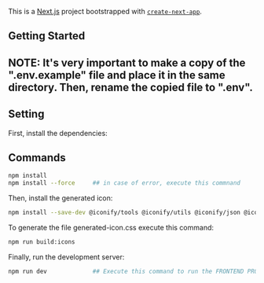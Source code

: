This is a [Next.js](https://nextjs.org/) project bootstrapped with [`create-next-app`](https://github.com/vercel/next.js/tree/canary/packages/create-next-app).

## Getting Started

## NOTE: It's very important to make a copy of the ".env.example" file and place it in the same directory. Then, rename the copied file to ".env".

## Setting

First, install the dependencies:

## Commands

```sh
npm install
npm install --force     ## in case of error, execute this commnand
```


Then, install the generated icon:

```sh
npm install --save-dev @iconify/tools @iconify/utils @iconify/json @iconify/iconify --force
```


To generate the file generated-icon.css execute this command:

```sh
npm run build:icons
```


Finally, run the development server:

```sh
npm run dev             ## Execute this command to run the FRONTEND PROJECT
```
